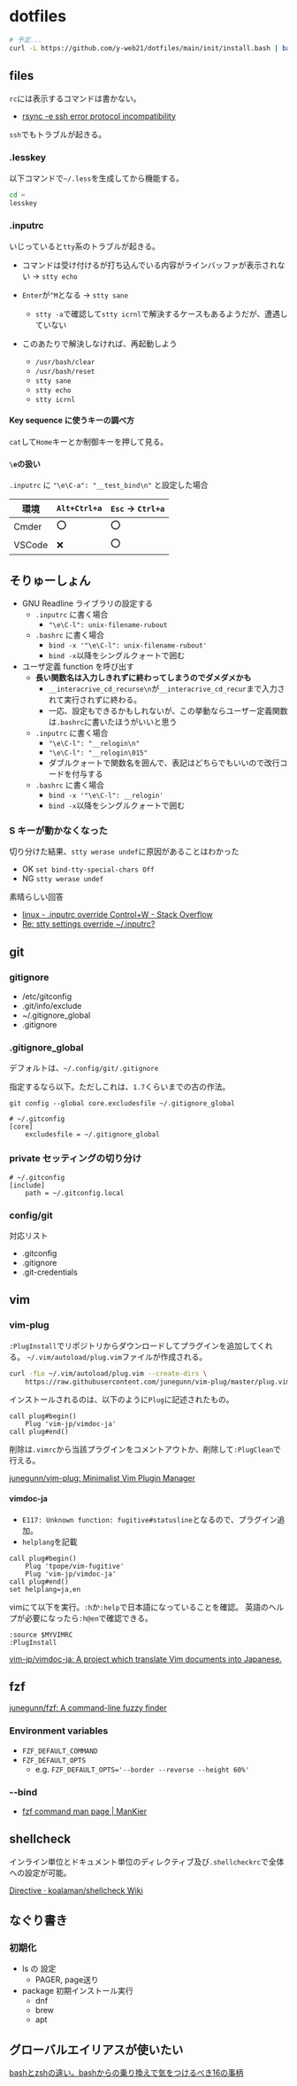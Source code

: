 # dotfiles

```bash
# 予定...
curl -L https://github.com/y-web21/dotfiles/main/init/install.bash | bash
```

## files

`rc`には表示するコマンドは書かない。

- [rsync -e ssh error protocol incompatibility](https://www.linuxquestions.org/questions/linux-networking-3/rsync-e-ssh-error-protocol-incompatibility-345101/)

`ssh`でもトラブルが起きる。

### .lesskey

以下コマンドで`~/.less`を生成してから機能する。

```sh
cd ~
lesskey
```

### .inputrc

いじっていると`tty`系のトラブルが起きる。

- コマンドは受け付けるが打ち込んでいる内容がラインバッファが表示されない -> `stty echo`
- `Enter`が`^M`となる -> `stty sane`
  - `stty -a`で確認して`stty icrnl`で解決するケースもあるようだが、遭遇していない

- このあたりで解決しなければ、再起動しよう
  - `/usr/bash/clear`
  - `/usr/bash/reset`
  - `stty sane`
  - `stty echo`
  - `stty icrnl`

#### Key sequence に使うキーの調べ方

`cat`して`Home`キーとか制御キーを押して見る。

#### `\e`の扱い

`.inputrc` に `"\e\C-a": "__test_bind\n"` と設定した場合

| 環境   | `Alt+Ctrl+a` | `Esc` -> `Ctrl+a` |
| ------ | ------------ | ----------------- |
| Cmder  | ⭕            | ⭕                 |
| VSCode | ❌            | ⭕                 |

## そりゅーしょん

- GNU Readline ライブラリの設定する
  - `.inputrc` に書く場合
    - `"\e\C-l": unix-filename-rubout`
  - `.bashrc` に書く場合
    - `bind -x '"\e\C-l": unix-filename-rubout'`
    - `bind -x`以降をシングルクォートで囲む
- ユーザ定義 function を呼び出す
  - **長い関数名は入力しきれずに終わってしまうのでダメダメかも**
    - `__interacrive_cd_recurse\n`が`__interacrive_cd_recur`まで入力されて実行されずに終わる。
    - 一応、設定もできるかもしれないが、この挙動ならユーザー定義関数は`.bashrc`に書いたほうがいいと思う
  - `.inputrc` に書く場合
    - `"\e\C-l": "__relogin\n"`
    - `"\e\C-l": "__relogin\015"`
    - ダブルクォートで関数名を囲んで、表記はどちらでもいいので改行コードを付与する
  - `.bashrc` に書く場合
    - `bind -x '"\e\C-l": __relogin'`
    - `bind -x`以降をシングルクォートで囲む

### S キーが動かなくなった

切り分けた結果、`stty werase undef`に原因があることはわかった

- OK `set bind-tty-special-chars Off`
- NG `stty werase undef`

素晴らしい回答

- [linux - .inputrc override Control+W - Stack Overflow](https://stackoverflow.com/questions/23349325/inputrc-override-controlw)
- [Re: stty settings override ~/.inputrc?](https://lists.gnu.org/archive/html/bug-bash/2005-08/msg00003.html)

## git

### gitignore

- /etc/gitconfig
- .git/info/exclude
- ~/.gitignore_global
- .gitignore

### .gitignore_global

デフォルトは、`~/.config/git/.gitignore`

指定するなら以下。ただしこれは、`1.7`くらいまでの古の作法。

`git config --global core.excludesfile ~/.gitignore_global`

``` t
# ~/.gitconfig
[core]
    excludesfile = ~/.gitignore_global
```

### private セッティングの切り分け

``` t
# ~/.gitconfig
[include]
    path = ~/.gitconfig.local
```

### config/git

対応リスト

- .gitconfig
- .gitignore
- .git-credentials

## vim

### vim-plug

`:PlugInstall`でリポジトリからダウンロードしてプラグインを追加してくれる。
`~/.vim/autoload/plug.vim`ファイルが作成される。

```sh
curl -fLo ~/.vim/autoload/plug.vim --create-dirs \
    https://raw.githubusercontent.com/junegunn/vim-plug/master/plug.vim
```

インストールされるのは、以下のように`Plug`に記述されたもの。

``` vimrc
call plug#begin()
    Plug 'vim-jp/vimdoc-ja'
call plug#end()
```

削除は`.vimrc`から当該プラグインをコメントアウトか、削除して`:PlugClean`で行える。

[junegunn/vim-plug: Minimalist Vim Plugin Manager](https://github.com/junegunn/vim-plug)

#### vimdoc-ja

- `E117: Unknown function: fugitive#statusline`となるので、プラグイン追加。
- `helplang`を記載

```vimrc
call plug#begin()
    Plug 'tpope/vim-fugitive'
    Plug 'vim-jp/vimdoc-ja'
call plug#end()
set helplang=ja,en
```

vimにて以下を実行。`:h`か`:help`で日本語になっていることを確認。
英語のヘルプが必要になったら`:h@en`で確認できる。

```vim
:source $MYVIMRC
:PlugInstall
```

[vim-jp/vimdoc-ja: A project which translate Vim documents into Japanese.](https://github.com/vim-jp/vimdoc-ja)

## fzf

[junegunn/fzf: A command-line fuzzy finder](https://github.com/junegunn/fzf)

### Environment variables

- `FZF_DEFAULT_COMMAND`
- `FZF_DEFAULT_OPTS`
  - e.g. `FZF_DEFAULT_OPTS='--border --reverse --height 60%'`

### --bind

- [fzf command man page | ManKier](https://www.mankier.com/1/fzf#Key/Event_Bindings-Available_Actions)

## shellcheck

インライン単位とドキュメント単位のディレクティブ及び`.shellcheckrc`で全体への設定が可能。

[Directive · koalaman/shellcheck Wiki](https://github.com/koalaman/shellcheck/wiki/directive)

## なぐり書き

### 初期化

- ls の 設定
  - PAGER, page送り
- package 初期インストール実行
  - dnf
  - brew
  - apt

## グローバルエイリアスが使いたい

[bashとzshの違い。bashからの乗り換えで気をつけるべき16の事柄](https://kanasys.com/tech/803#index3)
